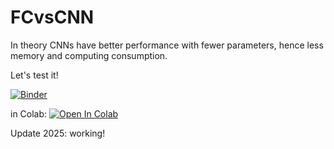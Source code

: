 # FCvsCNN

In theory CNNs have better performance with fewer parameters, hence less memory and computing consumption.

Let's test it!

[![Binder](https://mybinder.org/badge_logo.svg)](https://mybinder.org/v2/gh/knave88/FCvsCNN/HEAD?filepath=mnist_DEMO.ipynb)


 in Colab:
[![Open In Colab](https://colab.research.google.com/assets/colab-badge.svg)](https://colab.research.google.com/github/knave88/Face_detection/blob/main/POB_Lab14_mnist_2025.ipynb)



Update 2025: working!

